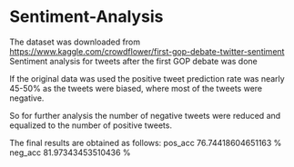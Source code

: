 # Sentiment-Analysis

The dataset was downloaded from https://www.kaggle.com/crowdflower/first-gop-debate-twitter-sentiment
Sentiment analysis for tweets after the first GOP debate was done

If the original data was used the positive tweet prediction rate was nearly 45-50% as the tweets were biased, where most of the tweets were negative.

So for further analysis the number of negative tweets were reduced and equalized to the number of positive tweets.

The final results are obtained as follows:
pos_acc 76.74418604651163 %
neg_acc 81.97343453510436 %
 
